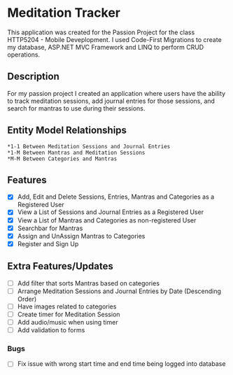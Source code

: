 # Meditation Tracker
This application was created for the Passion Project for the class HTTP5204 - Mobile Deveplopment. 
I used Code-First Migrations to create my database, ASP.NET MVC Framework and LINQ to perform 
CRUD operations.

## Description
For my passion project I created an application where users have the ability to track meditation sessions, 
add journal entries for those sessions, and search for mantras to use during their sessions.

## Entity Model Relationships
	*1-1 Between Meditation Sessions and Journal Entries
	*1-M Between Mantras and Meditation Sessions
	*M-M Between Categories and Mantras

## Features
- [X] Add, Edit and Delete Sessions, Entries, Mantras and Categories as a Registered User
- [X] View a List of Sessions and Journal Entries as a Registered User
- [X] View a List of Mantras and Categories as non-registered User
- [X] Searchbar for Mantras
- [X] Assign and UnAssign Mantras to Categories
- [X] Register and Sign Up

## Extra Features/Updates
- [ ] Add filter that sorts Mantras based on categories
- [ ] Arrange Meditation Sessions and Journal Entries by Date (Descending Order)
- [ ] Have images related to categories
- [ ] Create timer for Meditation Session
- [ ] Add audio/music when using timer
- [ ] Add validation to forms

### Bugs 
- [ ] Fix issue with wrong start time and end time being logged into database